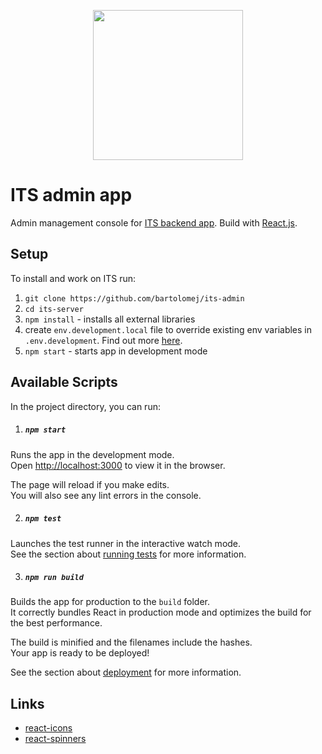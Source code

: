 <p align="center"> <img src="https://i.ibb.co/YXHPYQY/its-logo-3.png" width="240" /> </p>

# ITS admin app

Admin management console for [ITS backend app](https://github.com/bartolomej/its-server). 
Build with [React.js](https://reactjs.org/). 

## Setup

To install and work on ITS run:
1. `git clone https://github.com/bartolomej/its-admin`
2. `cd its-server`
3. `npm install` - installs all external libraries
4.  create `env.development.local` file to override existing env variables in `.env.development`. Find out more [here](https://create-react-app.dev/docs/adding-custom-environment-variables#adding-development-environment-variables-in-env).
4. `npm start` - starts app in development mode

## Available Scripts

In the project directory, you can run:

1. ##### `npm start`

Runs the app in the development mode.<br>
Open [http://localhost:3000](http://localhost:3000) to view it in the browser.

The page will reload if you make edits.<br>
You will also see any lint errors in the console.

2. ##### `npm test`

Launches the test runner in the interactive watch mode.<br>
See the section about [running tests](https://facebook.github.io/create-react-app/docs/running-tests) for more information.

3. ##### `npm run build`

Builds the app for production to the `build` folder.<br>
It correctly bundles React in production mode and optimizes the build for the best performance.

The build is minified and the filenames include the hashes.<br>
Your app is ready to be deployed!

See the section about [deployment](https://facebook.github.io/create-react-app/docs/deployment) for more information.

## Links
- [react-icons](https://react-icons.netlify.com/#/icons/md)
- [react-spinners](https://www.react-spinners.com/)